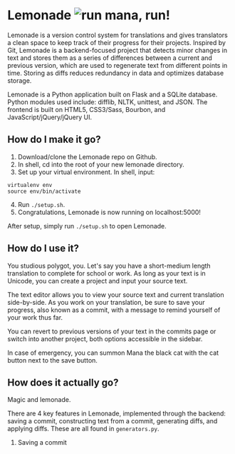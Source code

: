 # Lemonade ![run mana, run!](https://raw.githubusercontent.com/lalalalinna/lemonade/master/static/imgs/mana-run-small.gif)

Lemonade is a version control system for translations and gives translators a clean space to keep track of their progress for their projects. Inspired by Git, Lemonade is a backend-focused project that detects minor changes in text and stores them as a series of differences between a current and previous version, which are used to regenerate text from different points in time. Storing as diffs reduces redundancy in data and optimizes database storage.

Lemonade is a Python application built on Flask and a SQLite database. Python modules used include: difflib, NLTK, unittest, and JSON. The frontend is built on HTML5, CSS3/Sass, Bourbon, and JavaScript/jQuery/jQuery UI.


## How do I make it go?

1. Download/clone the Lemonade repo on Github.
2. In shell, cd into the root of your new lemonade directory. 
3. Set up your virtual environment. In shell, input:
```shell
virtualenv env
source env/bin/activate
```
4. Run ```./setup.sh```.
5. Congratulations, Lemonade is now running on localhost:5000!

After setup, simply run ```./setup.sh``` to open Lemonade.

## How do I use it?

You studious polygot, you. Let's say you have a short-medium length translation to complete for school or work. As long as your text is in Unicode, you can create a project and input your source text.

The text editor allows you to view your source text and current translation side-by-side. As you work on your translation, be sure to save your progress, also known as a commit, with a message to remind yourself of your work thus far.

You can revert to previous versions of your text in the commits page or switch into another project, both options accessible in the sidebar.

In case of emergency, you can summon Mana the black cat with the cat button next to the save button.

## How does it actually go?

Magic and lemonade.

There are 4 key features in Lemonade, implemented through the backend: saving a commit, constructing text from a commit, generating diffs, and applying diffs. These are all found in ```generators.py```.

1. Saving a commit

